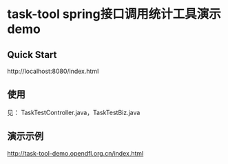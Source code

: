 # task-tool spring接口调用统计工具演示demo

## Quick Start

http://localhost:8080/index.html

## 使用

见： TaskTestController.java，TaskTestBiz.java

## 演示示例

http://task-tool-demo.opendfl.org.cn/index.html